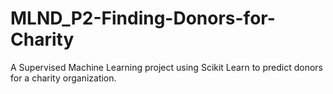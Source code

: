 # MLND_P2-Finding-Donors-for-Charity
A Supervised Machine Learning project using Scikit Learn to predict donors for a charity organization.
